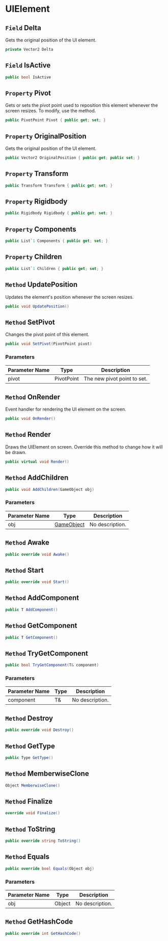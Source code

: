 # UIElement

## `Field` Delta
Gets the original position of the UI element.
```csharp
private Vector2 Delta
```


## `Field` IsActive

```csharp
public bool IsActive
```


## `Property` Pivot
Gets or sets the pivot point used to reposition this element whenever the screen resizes.         To modify, use the <see cref="SetPivot(PivotPoint)"/> method.
```csharp
public PivotPoint Pivot { public get; set; }
```


## `Property` OriginalPosition
Gets the original position of the UI element.
```csharp
public Vector2 OriginalPosition { public get; public set; }
```


## `Property` Transform

```csharp
public Transform Transform { public get; set; }
```


## `Property` Rigidbody

```csharp
public Rigidbody Rigidbody { public get; set; }
```


## `Property` Components

```csharp
public List`1 Components { public get; set; }
```


## `Property` Children

```csharp
public List`1 Children { public get; set; }
```


## `Method` UpdatePosition
Updates the element's position whenever the screen resizes.
```csharp
public void UpdatePosition()
```


## `Method` SetPivot
Changes the pivot point of this element.
```csharp
public void SetPivot(PivotPoint pivot)
```
### Parameters

| Parameter Name | Type | Description |
| --------- | --------- | --------- |
| pivot | PivotPoint | The new pivot point to set. |


## `Method` OnRender
Event handler for rendering the UI element on the screen.
```csharp
public void OnRender()
```


## `Method` Render
Draws the UIElement on screen. Override this method to change how it will be drawn.
```csharp
public virtual void Render()
```


## `Method` AddChildren

```csharp
public void AddChildren(GameObject obj)
```
### Parameters

| Parameter Name | Type | Description |
| --------- | --------- | --------- |
| obj | [GameObject](https://thiagomvas.github.io/GameEngine/Entities/GameObject.html) | No description. |


## `Method` Awake

```csharp
public override void Awake()
```


## `Method` Start

```csharp
public override void Start()
```


## `Method` AddComponent

```csharp
public T AddComponent()
```


## `Method` GetComponent

```csharp
public T GetComponent()
```


## `Method` TryGetComponent

```csharp
public bool TryGetComponent(T& component)
```
### Parameters

| Parameter Name | Type | Description |
| --------- | --------- | --------- |
| component | T& | No description. |


## `Method` Destroy

```csharp
public override void Destroy()
```


## `Method` GetType

```csharp
public Type GetType()
```


## `Method` MemberwiseClone

```csharp
Object MemberwiseClone()
```


## `Method` Finalize

```csharp
override void Finalize()
```


## `Method` ToString

```csharp
public override string ToString()
```


## `Method` Equals

```csharp
public override bool Equals(Object obj)
```
### Parameters

| Parameter Name | Type | Description |
| --------- | --------- | --------- |
| obj | Object | No description. |


## `Method` GetHashCode

```csharp
public override int GetHashCode()
```

